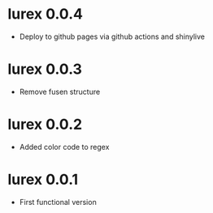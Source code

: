 # lurex 0.0.4

- Deploy to github pages via github actions and shinylive

# lurex 0.0.3

- Remove fusen structure

# lurex 0.0.2

- Added color code to regex

# lurex 0.0.1

- First functional version
